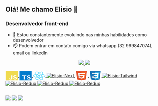 <!--
**ElisioWander/ElisioWander** is a ✨ _special_ ✨ repository because its `README.md` (this file) appears on your GitHub profile.

Here are some ideas to get you started:

- 🔭 I’m currently working on ...
- 🌱 I’m currently learning ...
- 👯 I’m looking to collaborate on ...
- 🤔 I’m looking for help with ...
- 💬 Ask me about ...
- 📫 How to reach me: ...
- 😄 Pronouns: ...
- ⚡ Fun fact: ...
-->

## Olá! Me chamo Elisio 👋
### Desenvolvedor front-end

- 🌱 Estou constantemente evoluindo nas minhas habilidades como desenvolvedor
- 📫 Podem entrar em contato comigo via whatsapp (32 999847074), email ou linkedIn


<div align="center">
  <a href="https://github.com/elisioWander">
  <img height="180em" src="https://github-readme-stats.vercel.app/api?username=elisioWander&show_icons=true&theme=chartreuse-dark&include_all_commits=true&count_private=true"/>
  <img height="180em" src="https://github-readme-stats.vercel.app/api/top-langs/?username=elisioWander&layout=compact&langs_count=7&theme=chartreuse-dark"/>
</div>
<div style="display: inline_block"><br>
  <img align="center" alt="Elisio-Js" height="30" width="40" src="https://raw.githubusercontent.com/devicons/devicon/master/icons/javascript/javascript-plain.svg">
  <img align="center" alt="Elisio-Ts" height="30" width="40" src="https://raw.githubusercontent.com/devicons/devicon/master/icons/typescript/typescript-plain.svg">
  <img align="center" alt="Elisio-React" height="30" width="40" src="https://raw.githubusercontent.com/devicons/devicon/master/icons/react/react-original.svg">
  <img align="center" alt="Elisio-Next" height="30" width="40" src="https://cdn.jsdelivr.net/gh/devicons/devicon/icons/nextjs/nextjs-line.svg">
  <img align="center" alt="Elisio-HTML" height="30" width="40" src="https://raw.githubusercontent.com/devicons/devicon/master/icons/html5/html5-original.svg">
  <img align="center" alt="Elisio-CSS" height="30" width="40" src="https://raw.githubusercontent.com/devicons/devicon/master/icons/css3/css3-original.svg">
  <img align="center" alt="Elisio-Tailwind" height="30" width="40" src="https://www.svgrepo.com/show/354431/tailwindcss-icon.svg">
  <img align="center" alt="Elisio-Redux" height="30" width="40" src="https://www.svgrepo.com/show/306811/styled-components.svg">
  <img align="center" alt="Elisio-Redux" height="30" width="40" src="https://www.svgrepo.com/show/354048/material-ui.svg">
  <img align="center" alt="Elisio-Redux" height="30" width="40" src="https://www.svgrepo.com/show/303557/redux-logo.svg">
  
  ##
 
<div> 
  <a href="https://instagram.com/elisio_wander" target="_blank"><img src="https://img.shields.io/badge/-Instagram-%23E4405F?style=for-the-badge&logo=instagram&logoColor=white" target="_blank"></a>
  <a href = "https://contate.me/elisioWander"><img src="https://img.shields.io/badge/WhatsApp-25D366?style=for-the-badge&logo=whatsapp&logoColor=white" target="_blank"></a>
  <a href="https://www.linkedin.com/in/elisio-wander-b88b69136" target="_blank"><img src="https://img.shields.io/badge/-LinkedIn-%230077B5?style=for-the-badge&logo=linkedin&logoColor=white" target="_blank"></a> 
 
</div>

